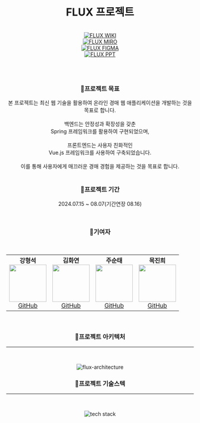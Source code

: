 <H1 align="center">FLUX 프로젝트</H1>
<br>
<div align="center">
  
<div style="display: flex; flex-direction: column; align-items: center;">
  <a href="https://github.com/Flux2024/.github/wiki">
    <img src="https://github.com/user-attachments/assets/a314623e-d7aa-4fad-90ae-005acdb23932" alt="FLUX WIKI">
  </a>
  <a href="https://miro.com/welcomeonboard/c0JYOEVIejUwYVJ4VmdWOWlYejZITkVLV1hQN21Ea3czeElqNDhES3o2ODNHQXVFbE92dGRnSVowOThJd1RvaXwzNDU4NzY0NTkyOTkyNDczMDEyfDI=?share_link_id=648627703485">
    <img src="https://github.com/user-attachments/assets/32c194f0-2a64-4cbd-aea7-ee8edb1c9c3d" alt="FLUX MIRO">
  </a>
  <a href="https://www.figma.com/design/S13VWlt0WyyU9MjR1o5sg6/FLUX?node-id=0-1&t=qg4snUP77z8Rqdru-1" >
    <img src="https://github.com/user-attachments/assets/0255183d-fb83-4347-9ac9-5a63bc42f391" alt="FLUX FIGMA">
  </a>
  <a href="https://www.canva.com/design/DAGN0CgAGPU/tC3kvHD6hpxaWif0N1fy6A/edit?utm_content=DAGN0CgAGPU&utm_campaign=designshare&utm_medium=link2&utm_source=sharebutton" >
      <img src="https://github.com/user-attachments/assets/905d4b26-93ac-418f-bb8a-a2ccfa3799fc" alt="FLUX PPT">
  </a>
</div>

<br><br>

  <h3>🚀프로젝트 목표</h3>
  본 프로젝트는 최신 웹 기술을 활용하여 온라인 경매 웹 애플리케이션을 개발하는 것을 목표로 합니다.<br>
  <br>
  백엔드는 안정성과 확장성을 갖춘<br> 
  Spring 프레임워크를 활용하여 구현되었으며,<br> 
  <br>
  프론트엔드는 사용자 친화적인<br> 
  Vue.js 프레임워크를 사용하여 구축되었습니다.<br> 
  <br>
  이를 통해 사용자에게 매끄러운 경매 경험을 제공하는 것을 목표로 합니다.<br>
  <br>
  <h3>🚀프로젝트 기간</h3>
  <p>2024.07.15 ~ 08.07(기간연장 08.16)</p>
  <br>
  <h3 align="center">🚀기여자</h3>
  <br>
  <table>
    <tr>
      <td align="center">
        <strong>강형석</strong><br>
        <img src="https://avatars.githubusercontent.com/ppudding3861" width="100" height="100"><br>
        <a href="https://github.com/ppudding3861">GitHub</a>
      </td>
      <td align="center">
        <strong>김화연</strong><br>
        <img src="https://avatars.githubusercontent.com/KHY90" width="100" height="100"><br>
        <a href="https://github.com/KHY90">GitHub</a>
      </td>
      <td align="center">
        <strong>주순태</strong><br>
        <img src="https://avatars.githubusercontent.com/Stjoo0925" width="100" height="100"><br>
        <a href="https://github.com/Stjoo0925">GitHub</a>
      </td>
      <td align="center">
        <strong>목진희</strong><br>
        <img src="https://avatars.githubusercontent.com/Jin-tonix" width="100" height="100"><br>
        <a href="https://github.com/Jin-tonix">GitHub</a>
      </td>
    </tr>
  </table>
  <br>

<h3>🚀프로젝트 아키텍처</h3><hr><br>

![flux-architecture](https://github.com/user-attachments/assets/f15ccabf-c6f2-444e-837b-42bbbb5d273e)


<h3>🚀프로젝트 기술스텍</h3><hr><br>

![tech stack](https://github.com/user-attachments/assets/9e492c1d-909b-4adf-9b96-528f5deee401)


